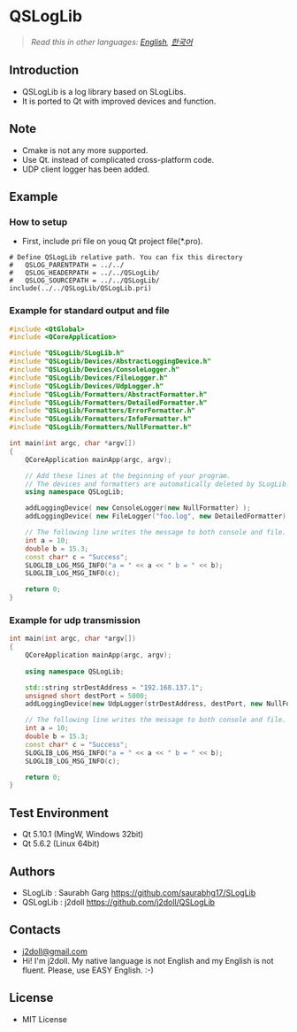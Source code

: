 # QSLogLib

> *Read this in other languages: [English](README.md), [한국어](README.ko.md)*

## Introduction
- QSLogLib is a log library based on SLogLibs.
- It is ported to Qt with improved devices and function.

## Note
- Cmake is not any more supported. 
- Use Qt. instead of complicated cross-platform code.
- UDP client logger has been added. 

## Example

### How to setup
- First, include pri file on youq Qt project file(*.pro).
```
# Define QSLogLib relative path. You can fix this directory
#   QSLOG_PARENTPATH = ../../
#   QSLOG_HEADERPATH = ../../QSLogLib/
#   QSLOG_SOURCEPATH = ../../QSLogLib/
include(../../QSLogLib/QSLogLib.pri)
```

### Example for standard output and file
```cpp
#include <QtGlobal>
#include <QCoreApplication>

#include "QSLogLib/SLogLib.h"
#include "QSLogLib/Devices/AbstractLoggingDevice.h"
#include "QSLogLib/Devices/ConsoleLogger.h"
#include "QSLogLib/Devices/FileLogger.h"
#include "QSLogLib/Devices/UdpLogger.h"
#include "QSLogLib/Formatters/AbstractFormatter.h"
#include "QSLogLib/Formatters/DetailedFormatter.h"
#include "QSLogLib/Formatters/ErrorFormatter.h"
#include "QSLogLib/Formatters/InfoFormatter.h"
#include "QSLogLib/Formatters/NullFormatter.h"

int main(int argc, char *argv[])
{
    QCoreApplication mainApp(argc, argv);

    // Add these lines at the beginning of your program.
    // The devices and formatters are automatically deleted by SLogLib.
    using namespace QSLogLib;

    addLoggingDevice( new ConsoleLogger(new NullFormatter) );
    addLoggingDevice( new FileLogger("foo.log", new DetailedFormatter) );

    // The following line writes the message to both console and file.
    int a = 10;
    double b = 15.3;
    const char* c = "Success";
    SLOGLIB_LOG_MSG_INFO("a = " << a << " b = " << b);
    SLOGLIB_LOG_MSG_INFO(c);

    return 0;
}
```

### Example for udp transmission
```cpp
int main(int argc, char *argv[])
{
    QCoreApplication mainApp(argc, argv);
    
    using namespace QSLogLib;

    std::string strDestAddress = "192.168.137.1";
    unsigned short destPort = 5000;
	addLoggingDevice(new UdpLogger(strDestAddress, destPort, new NullFormatter));

	// The following line writes the message to both console and file.
	int a = 10;
	double b = 15.3;
	const char* c = "Success";
	SLOGLIB_LOG_MSG_INFO("a = " << a << " b = " << b);
	SLOGLIB_LOG_MSG_INFO(c);

	return 0;
}
```

## Test Environment
- Qt 5.10.1 (MingW, Windows 32bit)
- Qt 5.6.2 (Linux 64bit)

## Authors
- SLogLib : Saurabh Garg https://github.com/saurabhg17/SLogLib
- QSLogLib : j2doll https://github.com/j2doll/QSLogLib

## Contacts
- j2doll@gmail.com
- Hi! I'm j2doll. My native language is not English and my English is not fluent. Please, use EASY English. :-)

## License
- MIT License
